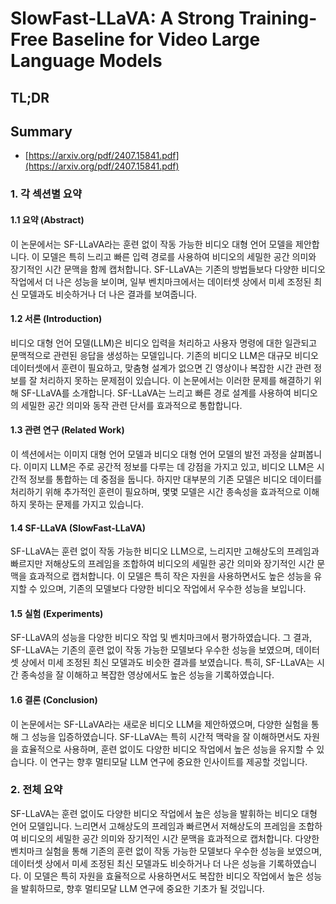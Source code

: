 # SlowFast-LLaVA: A Strong Training-Free Baseline for Video Large Language Models
## TL;DR
## Summary
- [https://arxiv.org/pdf/2407.15841.pdf](https://arxiv.org/pdf/2407.15841.pdf)

### 1. 각 섹션별 요약

#### 1.1 요약 (Abstract)
이 논문에서는 SF-LLaVA라는 훈련 없이 작동 가능한 비디오 대형 언어 모델을 제안합니다. 이 모델은 특히 느리고 빠른 입력 경로를 사용하여 비디오의 세밀한 공간 의미와 장기적인 시간 문맥을 함께 캡처합니다. SF-LLaVA는 기존의 방법들보다 다양한 비디오 작업에서 더 나은 성능을 보이며, 일부 벤치마크에서는 데이터셋 상에서 미세 조정된 최신 모델과도 비슷하거나 더 나은 결과를 보여줍니다.

#### 1.2 서론 (Introduction)
비디오 대형 언어 모델(LLM)은 비디오 입력을 처리하고 사용자 명령에 대한 일관되고 문맥적으로 관련된 응답을 생성하는 모델입니다. 기존의 비디오 LLM은 대규모 비디오 데이터셋에서 훈련이 필요하고, 맞춤형 설계가 없으면 긴 영상이나 복잡한 시간 관련 정보를 잘 처리하지 못하는 문제점이 있습니다. 이 논문에서는 이러한 문제를 해결하기 위해 SF-LLaVA를 소개합니다. SF-LLaVA는 느리고 빠른 경로 설계를 사용하여 비디오의 세밀한 공간 의미와 동작 관련 단서를 효과적으로 통합합니다.

#### 1.3 관련 연구 (Related Work)
이 섹션에서는 이미지 대형 언어 모델과 비디오 대형 언어 모델의 발전 과정을 살펴봅니다. 이미지 LLM은 주로 공간적 정보를 다루는 데 강점을 가지고 있고, 비디오 LLM은 시간적 정보를 통합하는 데 중점을 둡니다. 하지만 대부분의 기존 모델은 비디오 데이터를 처리하기 위해 추가적인 훈련이 필요하며, 몇몇 모델은 시간 종속성을 효과적으로 이해하지 못하는 문제를 가지고 있습니다.

#### 1.4 SF-LLaVA (SlowFast-LLaVA)
SF-LLaVA는 훈련 없이 작동 가능한 비디오 LLM으로, 느리지만 고해상도의 프레임과 빠르지만 저해상도의 프레임을 조합하여 비디오의 세밀한 공간 의미와 장기적인 시간 문맥을 효과적으로 캡처합니다. 이 모델은 특히 작은 자원을 사용하면서도 높은 성능을 유지할 수 있으며, 기존의 모델보다 다양한 비디오 작업에서 우수한 성능을 보입니다.

#### 1.5 실험 (Experiments)
SF-LLaVA의 성능을 다양한 비디오 작업 및 벤치마크에서 평가하였습니다. 그 결과, SF-LLaVA는 기존의 훈련 없이 작동 가능한 모델보다 우수한 성능을 보였으며, 데이터셋 상에서 미세 조정된 최신 모델과도 비슷한 결과를 보였습니다. 특히, SF-LLaVA는 시간 종속성을 잘 이해하고 복잡한 영상에서도 높은 성능을 기록하였습니다.

#### 1.6 결론 (Conclusion)
이 논문에서는 SF-LLaVA라는 새로운 비디오 LLM을 제안하였으며, 다양한 실험을 통해 그 성능을 입증하였습니다. SF-LLaVA는 특히 시간적 맥락을 잘 이해하면서도 자원을 효율적으로 사용하며, 훈련 없이도 다양한 비디오 작업에서 높은 성능을 유지할 수 있습니다. 이 연구는 향후 멀티모달 LLM 연구에 중요한 인사이트를 제공할 것입니다.

### 2. 전체 요약
SF-LLaVA는 훈련 없이도 다양한 비디오 작업에서 높은 성능을 발휘하는 비디오 대형 언어 모델입니다. 느리면서 고해상도의 프레임과 빠르면서 저해상도의 프레임을 조합하여 비디오의 세밀한 공간 의미와 장기적인 시간 문맥을 효과적으로 캡처합니다. 다양한 벤치마크 실험을 통해 기존의 훈련 없이 작동 가능한 모델보다 우수한 성능을 보였으며, 데이터셋 상에서 미세 조정된 최신 모델과도 비슷하거나 더 나은 성능을 기록하였습니다. 이 모델은 특히 자원을 효율적으로 사용하면서도 복잡한 비디오 작업에서 높은 성능을 발휘하므로, 향후 멀티모달 LLM 연구에 중요한 기초가 될 것입니다.